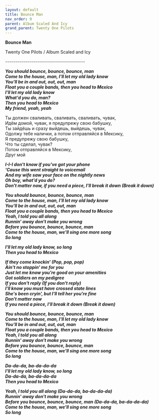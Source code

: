 ```yaml
---  
layout: default  
title: Bounce Man  
nav_order: 9  
parent: Album Scaled And Icy  
grand_parent: Twenty One Pilots  
---  
```


**Bounce Man**
<p>
Twenty One Pilots / Album Scaled and Icy
</p>  
----------------------------------------

**_You should bounce, bounce, bounce, man  
Come to the house, man, I'll let my old lady know  
You'll be in and out, out, out, man  
Float you a couple bands, then you head to Mexico  
I'll let my old lady know  
What'd you do, man?  
Then you head to Mexico  
My friend, yeah, yeah_**  

Ты должен сваливать, сваливать, сваливать, чувак,  
Идём домой, чувак, я предупрежу свою бабушку,  
Ты зайдёшь и сразу выйдешь, выйдешь, чувак,  
Одолжу тебе налички, а потом отправляйся в Мексику,  
Я предупрежу свою бабушку,  
Что ты сделал, чувак?  
Потом отправляйся в Мексику,  
Друг мой  

**_I-I-I don't know if you've got your phone  
'Cause this went straight to voicemail  
And my wife saw your face on the nightly news   
Oh boy, what'd you do?  
Don't matter now, if you need a piece, I'll break it down (Break it down)_**  

**_You should bounce, bounce, bounce, man  
Come to the house, man, I'll let my old lady know  
You'll be in and out, out, out, man  
Float you a couple bands, then you head to Mexico  
Yeah, I told you all along  
Runnin' away don't make you wrong  
Before you bounce, bounce, bounce, man  
Come to the house, man, we'll sing one more song  
So long_**  
 
**_I'll let my old lady know, so long  
Then you head to Mexico_**  

**_If they come knockin' (Pop, pop, pop)  
Ain't no stoppin' me for you  
Just let me know you're good on your amenities  
Got soldiers on my pedigree  
If you don't reply (If you don't reply)  
I'll know you must have crossed state lines  
She's been cryin', but I'll tell her you're fine  
Don't matter now  
If you need a piece, I'll break it down (Break it down)_**  

**_You should bounce, bounce, bounce, man  
Come to the house, man, I'll let my old lady know  
You'll be in and out, out, out, man  
Float you a couple bands, then you head to Mexico  
Yeah, I told you all along  
Runnin' away don't make you wrong  
Before you bounce, bounce, bounce, man  
Come to the house, man, we'll sing one more song  
So long_**  

**_Da-da-da, ba-da-da-da  
I'll let my old lady know, so long  
Da-da-da, ba-da-da-da  
Then you head to Mexico_**  

**_Yeah, I told you all along (Da-da-da, ba-da-da-da)  
Runnin' away don't make you wrong  
Before you bounce, bounce, bounce, man (Da-da-da, ba-da-da-da)  
Come to the house, man, we'll sing one more song  
So long_**  
